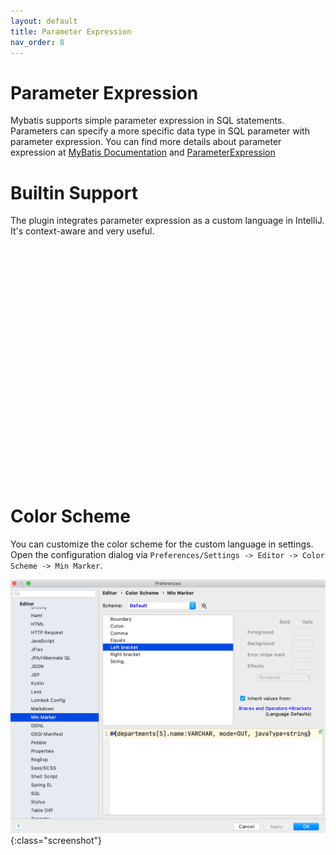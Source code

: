 ```yaml
---
layout: default
title: Parameter Expression
nav_order: 8
---
```


# Parameter Expression
Mybatis supports simple parameter expression in SQL statements.
Parameters can specify a more specific data type in SQL parameter with parameter expression.
You can find more details about parameter expression at [MyBatis Documentation](http://www.mybatis.org/mybatis-3/sqlmap-xml.html#Parameters) and [ParameterExpression](https://github.com/mybatis/mybatis-3/blob/master/src/main/java/org/apache/ibatis/builder/ParameterExpression.java)

# Builtin Support
The plugin integrates parameter expression as a custom language in IntelliJ.
It's context-aware and very useful.

<div class="realtime">
    <script src="https://fast.wistia.com/embed/medias/vixfrg5e38.jsonp" async></script><script src="https://fast.wistia.com/assets/external/E-v1.js" async></script><div class="wistia_responsive_padding" style="padding:75.0% 0 0 0;position:relative;"><div class="wistia_responsive_wrapper" style="height:100%;left:0;position:absolute;top:0;width:100%;"><div class="wistia_embed wistia_async_vixfrg5e38 videoFoam=true" style="height:100%;position:relative;width:100%"><div class="wistia_swatch" style="height:100%;left:0;opacity:0;overflow:hidden;position:absolute;top:0;transition:opacity 200ms;width:100%;"><img src="https://fast.wistia.com/embed/medias/vixfrg5e38/swatch" style="filter:blur(5px);height:100%;object-fit:contain;width:100%;" alt="" aria-hidden="true" onload="this.parentNode.style.opacity=1;" /></div></div></div></div>
</div>

# Color Scheme
You can customize the color scheme for the custom language in settings.
Open the configuration dialog via ```Preferences/Settings -> Editor -> Color Scheme -> Min Marker```.

![color scheme](/assets/images/parameter-expression/color-scheme.png){:class="screenshot"}

